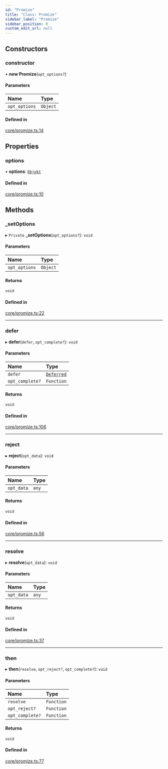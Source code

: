 ```yaml
---
id: "Promize"
title: "Class: Promize"
sidebar_label: "Promize"
sidebar_position: 0
custom_edit_url: null
---
```


## Constructors

### constructor

• **new Promize**(`opt_options?`)

#### Parameters

| Name | Type |
| :------ | :------ |
| `opt_options` | `Object` |

#### Defined in

[core/promize.ts:14](https://github.com/siposdani87/sui-js/blob/cc9117e/src/core/promize.ts#L14)

## Properties

### options

• **options**: [`Objekt`](Objekt.md)

#### Defined in

[core/promize.ts:10](https://github.com/siposdani87/sui-js/blob/cc9117e/src/core/promize.ts#L10)

## Methods

### \_setOptions

▸ `Private` **_setOptions**(`opt_options?`): `void`

#### Parameters

| Name | Type |
| :------ | :------ |
| `opt_options` | `Object` |

#### Returns

`void`

#### Defined in

[core/promize.ts:22](https://github.com/siposdani87/sui-js/blob/cc9117e/src/core/promize.ts#L22)

___

### defer

▸ **defer**(`defer`, `opt_complete?`): `void`

#### Parameters

| Name | Type |
| :------ | :------ |
| `defer` | [`Deferred`](Deferred.md) |
| `opt_complete?` | `Function` |

#### Returns

`void`

#### Defined in

[core/promize.ts:106](https://github.com/siposdani87/sui-js/blob/cc9117e/src/core/promize.ts#L106)

___

### reject

▸ **reject**(`opt_data`): `void`

#### Parameters

| Name | Type |
| :------ | :------ |
| `opt_data` | `any` |

#### Returns

`void`

#### Defined in

[core/promize.ts:56](https://github.com/siposdani87/sui-js/blob/cc9117e/src/core/promize.ts#L56)

___

### resolve

▸ **resolve**(`opt_data`): `void`

#### Parameters

| Name | Type |
| :------ | :------ |
| `opt_data` | `any` |

#### Returns

`void`

#### Defined in

[core/promize.ts:37](https://github.com/siposdani87/sui-js/blob/cc9117e/src/core/promize.ts#L37)

___

### then

▸ **then**(`resolve`, `opt_reject?`, `opt_complete?`): `void`

#### Parameters

| Name | Type |
| :------ | :------ |
| `resolve` | `Function` |
| `opt_reject?` | `Function` |
| `opt_complete?` | `Function` |

#### Returns

`void`

#### Defined in

[core/promize.ts:77](https://github.com/siposdani87/sui-js/blob/cc9117e/src/core/promize.ts#L77)
